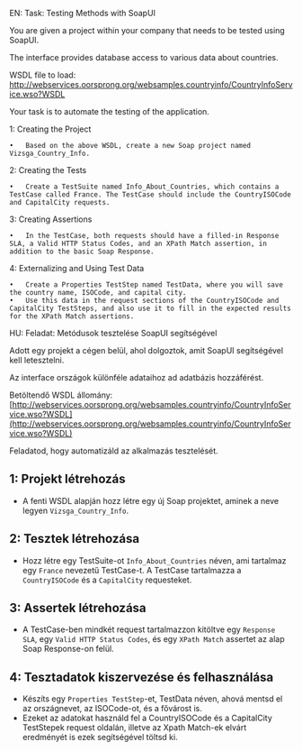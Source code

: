 EN:
Task: Testing Methods with SoapUI

You are given a project within your company that needs to be tested using SoapUI.

The interface provides database access to various data about countries.

WSDL file to load: http://webservices.oorsprong.org/websamples.countryinfo/CountryInfoService.wso?WSDL

Your task is to automate the testing of the application.

1: Creating the Project

	•	Based on the above WSDL, create a new Soap project named Vizsga_Country_Info.

2: Creating the Tests

	•	Create a TestSuite named Info_About_Countries, which contains a TestCase called France. The TestCase should include the CountryISOCode and CapitalCity requests.

3: Creating Assertions

	•	In the TestCase, both requests should have a filled-in Response SLA, a Valid HTTP Status Codes, and an XPath Match assertion, in addition to the basic Soap Response.

4: Externalizing and Using Test Data

	•	Create a Properties TestStep named TestData, where you will save the country name, ISOCode, and capital city.
	•	Use this data in the request sections of the CountryISOCode and CapitalCity TestSteps, and also use it to fill in the expected results for the XPath Match assertions.




HU:
Feladat: Metódusok tesztelése SoapUI segítségével

Adott egy projekt a cégen belül, ahol dolgoztok, amit SoapUI segítségével kell letesztelni.

Az interface országok különféle adataihoz ad adatbázis hozzáférést. 

Betöltendő WSDL állomány: [http://webservices.oorsprong.org/websamples.countryinfo/CountryInfoService.wso?WSDL](http://webservices.oorsprong.org/websamples.countryinfo/CountryInfoService.wso?WSDL)

Feladatod, hogy automatizáld az alkalmazás tesztelését.

## 1: Projekt létrehozás
* A fenti WSDL alapján hozz létre egy új Soap projektet, aminek a neve legyen `Vizsga_Country_Info`.

## 2: Tesztek létrehozása
* Hozz létre egy TestSuite-ot `Info_About_Countries` néven, ami tartalmaz egy `France` nevezetű TestCase-t. A TestCase tartalmazza a `CountryISOCode` és a `CapitalCity` requesteket.

## 3: Assertek létrehozása
* A TestCase-ben mindkét request tartalmazzon kitöltve egy `Response SLA`, egy `Valid HTTP Status Codes`, és egy `XPath Match` assertet az alap Soap Response-on felül.

## 4: Tesztadatok kiszervezése és felhasználása
* Készíts egy `Properties TestStep`-et, TestData néven, ahová mentsd el az országnevet, az ISOCode-ot, és a fővárost is.
* Ezeket az adatokat használd fel a CountryISOCode és a CapitalCity TestStepek request oldalán, illetve az Xpath Match-ek elvárt eredményét is ezek segítségével töltsd ki.
